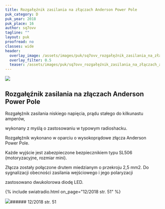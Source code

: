 ```yaml
---
title: Rozgałęźnik zasilania na złączach Anderson Power Pole
puk_category: D
puk_year: 2018
puk_place: 16
author: sq7ovv
tagline: ""
layout: puk
proofread: no
classes: wide
header:
  overlay_image: /assets/images/puk/sq7ovv_rozgałęźnik_zasilania_na_złączach_anderson_power_pole.jpg
  overlay_filter: 0.5
  teaser: /assets/images/puk/sq7ovv_rozgałęźnik_zasilania_na_złączach_anderson_power_pole.jpg
---
```






 



![](assets/data/img/projects/2018-16-0.jpg) 



Rozgałęźnik zasilania na złączach Anderson Power Pole
-----------------------------------------------------





 Rozgałęźnik zasilania niskiego napięcia, prądu stałego do kilkunastu amperów,

 wykonany z myślą o zastosowaniu w typowym radioshacku.






 Rozgałęźnik wykonano w oparciu o wysokoprądowe złącza Anderson Power Pole.

 Każde wyjście jest zabezpieczone bezpiecznikiem typu SL506 (motoryzacyjne, rozmiar mini).

 Złącza zostały połączone drutem miedzianym o przekroju 2,5 mm2. Do sygnalizacji obecności zasilania wejściowego i jego polaryzacji

 zastosowano dwukolorowa diodę LED.

{% include swiatradio.html on_page="12/2018 str. 51" %}





![](assets/img/logo/sr_logo_s.jpg)###### 12/2018 str. 51

 





 


